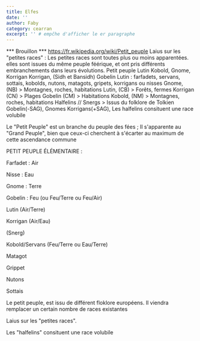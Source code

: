 ```yaml
---
title: Elfes
date: ''
author: Faby
category: cearran
excerpt: '' # empĉhe d'afficher le er paragraphe
---
```

*** Brouillon *** https://fr.wikipedia.org/wiki/Petit_peuple Laius sur les "petites races" : Les petites races sont toutes plus ou moins apparentées. elles sont issues du même peuple féérique, et ont pris différents embranchements dans leurs évolutions. Petit peuple Lutin Kobold, Gnome, Korrigan Korrigan, (Sidh et Bansidh) Gobelin Lutin : farfadets, servans, sottais, kobolds, nutons, matagots, gripets, korrigans ou nisses Gnome, (NB) > Montagnes, roches, habitations Lutin, (CB) > Forêts, fermes Korrigan (CN) > Plages Gobelin (CM) > Habitations Kobold, (NM) > Montagnes, roches, habitations Halfelins // Snergs > Issus du folklore de Tolkien Gobelin(-SAG), Gnomes Korrigans(+SAG), Les halfelins consituent une race volubile

Le "Petit Peuple" est un branche du peuple des fées ; Il s'apparente au "Grand Peuple", bien que ceux-ci cherchent à s'écarter au maximum de cette ascendance commune

PETIT PEUPLE ÉLÉMENTAIRE :

Farfadet : Air

Nisse : Eau

Gnome : Terre

Gobelin : Feu (ou Feu/Terre ou Feu/Air)

Lutin (Air/Terre)

Korrigan (Air/Eau)

(Snerg)

Kobold/Servans (Feu/Terre ou Eau/Terre)

Matagot

Grippet

Nutons

Sottais

Le petit peuple, est issu de différent floklore européens. Il viendra remplacer un certain nombre de races existantes

Laius sur les "petites races".

Les "halfelins" consituent une race volubile

